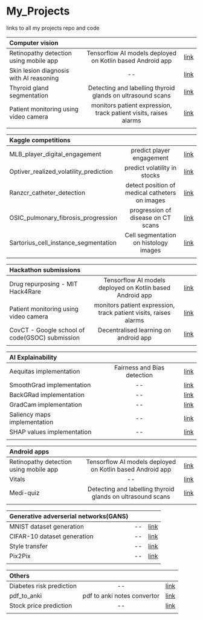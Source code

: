 # My_Projects
links to all my projects repo and code

| Computer vision| | | 
| :---         |     :---:      |          ---: | 
|  Retinopathy detection using mobile app  | Tensorflow AI models deployed on Kotlin based Android app|[link](https://github.com/Amritpal-001/Retinopathy_detection_Android_app) |  
|  Skin lesion diagnosis with AI reasoning  | -- |[link](https://github.com/Amritpal-001/Skin_lesions_Classification) |    
|  Thyroid gland segmentation  | Detecting and labelling thyroid glands on ultrasound scans |[link](https://github.com/Amritpal-001/Image_Segmentation) |
|  Patient monitoring using video camera  | monitors patient expression, track patient visits, raises alarms|[link](https://github.com/Amritpal-001/ICU_patient_monitoring) |  
| | | 


| Kaggle competitions| | | 
| :---         |     :---:      |          ---: | 
|  MLB_player_digital_engagement| predict player engagement|[link](https://github.com/Amritpal-001/Retinopathy_detection_Android_app) |  
|  Optiver_realized_volatility_prediction  | predict volatility in stocks|[link](https://github.com/Amritpal-001/ICU_patient_monitoring) |    
|  Ranzcr_catheter_detection |  detect position of medical catheters on images|[link](https://github.com/Amritpal-001/CovCT)|
|  OSIC_pulmonary_fibrosis_progression  | progression of disease on CT scans|[link](https://github.com/Amritpal-001/ICU_patient_monitoring) |    
|  Sartorius_cell_instance_segmentation |  Cell segmentation on histology images|[link](https://github.com/Amritpal-001/CovCT)|
| | | 


| Hackathon submissions| | | 
| :---         |     :---:      |          ---: | 
|  Drug repurposing - MIT Hack4Rare | Tensorflow AI models deployed on Kotlin based Android app|[link](https://github.com/Amritpal-001/Retinopathy_detection_Android_app) |  
|  Patient monitoring using video camera  | monitors patient expression, track patient visits, raises alarms|[link](https://github.com/Amritpal-001/ICU_patient_monitoring) |    
|  CovCT - Google school of code(GSOC) submission |  Decentralised learning on android app |[link](https://github.com/Amritpal-001/CovCT) |
| | | 
 

| AI Explainability | | | 
| :---         |     :---:      |          ---: | 
|  Aequitas implementation |Fairness and Bias detection  |[link](https://github.com/Amritpal-001/Explainable_AI) |  
|  SmoothGrad implementation  | -- |[link](https://github.com/Amritpal-001/Explainable_AI) |  
|  BackGRad implementation  | -- |[link](https://github.com/Amritpal-001/Explainable_AI) |  
|  GradCam implementation  | -- |[link](https://github.com/Amritpal-001/Explainable_AI) |  
|  Saliency maps implementation  | -- |[link](https://github.com/Amritpal-001/Explainable_AI) |  
|  SHAP values implementation  | -- |[link](https://github.com/Amritpal-001/Explainable_AI) |  
| | | 


| Android apps| | | 
| :---         |     :---:      |          ---: | 
|  Retinopathy detection using mobile app  | Tensorflow AI models deployed on Kotlin based Android app|[link](https://github.com/Amritpal-001/Retinopathy_detection_Android_app) |  
|  Vitals  | -- |[link](https://github.com/Amritpal-001/Skin_lesions_Classification) |    
|  Medi-quiz  | Detecting and labelling thyroid glands on ultrasound scans |[link](https://github.com/Amritpal-001/Image_Segmentation) |
| | | 


| Generative adverserial networks(GANS)| | | 
| :---         |     :---:      |          ---: | 
|  MNIST dataset generation   | -- | [link](https://github.com/Amritpal-001/Generative-adversarial-networks-GANs) |
| CIFAR-10 dataset generation | -- | [link](https://github.com/Amritpal-001/Generative-adversarial-networks-GANs) |
| Style transfer | -- | [link](https://github.com/Amritpal-001/Generative-adversarial-networks-GANs) |
|    Pix2Pix | -- | [link](https://github.com/Amritpal-001/Generative-adversarial-networks-GANs) |
| | | 


| Others| | |
| :---         |     :---:      |          ---: | 
|  Diabetes risk prediction  | -- |[link](https://github.com/Amritpal-001/Medical-Diagnosis_Prognosis/tree/master/Diabetes%20risk%20prediction) |  
| pdf_to_anki | pdf to anki notes convertor  |  [link](https://github.com/Amritpal-001/pdf_to_anki) |
|Stock price prediction| -- | [link](https://github.com/Amritpal-001/Stock-price-predicition)|
| | | |
